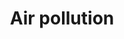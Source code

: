 ---
title: Air pollution
longTitle: 'Air pollution'
tags:
- gccommon
french:
- "[[Pollution atmospherique]]"
narrowerTerm:
- "[[Smog]]"
relatedTerm:
- "[[Acid rain]]"
usedFor:
- "[[Atmospheric pollution]]"
---